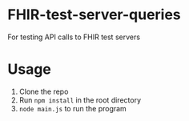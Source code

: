 # FHIR-test-server-queries
For testing API calls to FHIR test servers

# Usage
1. Clone the repo
2. Run `npm install` in the root directory
3. `node main.js` to run the program
